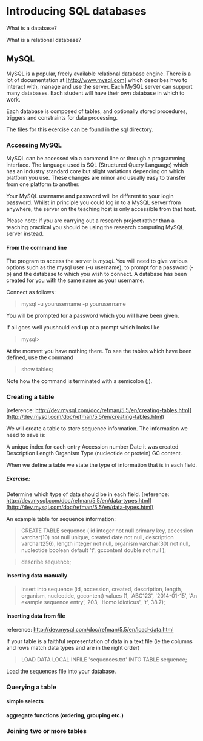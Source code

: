 # Introducing SQL databases

What is a database?

What is a relational database?

## MySQL

MySQL is a popular, freely available relational database engine. There is a lot of documentation at [http://www.mysql.com] which describes hwo to interact with, manage and use the server.
Each MySQL server can support many databases. Each student will have their own database in which to work.

Each database is composed of tables, and optionally stored procedures, triggers and constraints for data processing. 

The files for this exercise can be found in the sql directory.

### Accessing MySQL

MySQL can be accessed via a command line or through a programming interface. The language used is SQL (Structured Query Language) which has an industry standard core but slight variations depending on which platform you use. These changes are minor and usually easy to transfer from one platform to another.

Your MySQL username and password will be different to your login password. Whilst in principle you could log in to a MySQL server from anywhere, the server on the teaching host is only accessible from that host.

Please note: If you are carrying out a research project rather than a teaching practical you should be using the research computing MySQL server instead.

#### From the command line
 
The program to access the server is *mysql*. You will need to give various options such as the mysql user (-u username), to prompt for a password (-p) and the database to which you wish to connect. A database has been created for you with the same name as your username.

Connect as follows:

>    mysql -u yourusername -p yourusername
	
You will be prompted for a password which you will have been given.

If all goes well youshould end up at a prompt which looks like

>    mysql>

At the moment you have nothing there. To see the tables which have been defined, use the command

>    show tables;

Note how the command is terminated with a semicolon (;).

### Creating a table
[reference: http://dev.mysql.com/doc/refman/5.5/en/creating-tables.html](http://dev.mysql.com/doc/refman/5.5/en/creating-tables.html)

We will create a table to store sequence information. 
The information we need to save is:

A unique index for each entry
Accession number
Date it was created
Description
Length
Organism
Type (nucleotide or protein)
GC content.

When we define a table we state the type of information that is in each field.

##### Exercise:
Determine which type of data should be in each field.
[reference: http://dev.mysql.com/doc/refman/5.5/en/data-types.html](http://dev.mysql.com/doc/refman/5.5/en/data-types.html)

An example table for sequence information:

>	CREATE TABLE sequence (
>	id integer not null primary key,
>	accession varchar(10) not null unique,
>	created date not null,
>	description varchar(256),
>	length integer not null,
>	organism varchar(30) not null,
>	nucleotide boolean default 't',
>	gccontent double not null
>	);
	
>	describe sequence;

#### Inserting data manually

>   Insert into sequence (id, accession, created, description, length, organism, nucleotide, gccontent) 
>   values (1, 'ABC123', '2014-01-15', 'An example sequence entry', 203, 'Homo idioticus', 't', 38.7);
	

#### Inserting data from file 
reference: http://dev.mysql.com/doc/refman/5.5/en/load-data.html

If your table is a faithful representation of data in a text file (ie the columns and rows match data types and are in the right order)

>	LOAD DATA LOCAL INFILE 'sequences.txt' INTO TABLE sequence;
	
Load the sequences file into your database.	

### Querying a table


#### simple selects

#### aggregate functions (ordering, grouping etc.)

### Joining two or more tables


